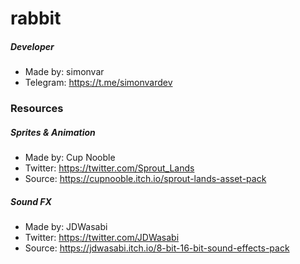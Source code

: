 # rabbit

##### Developer
- Made by: simonvar
- Telegram: https://t.me/simonvardev

### Resources

##### Sprites & Animation
- Made by: Cup Nooble 
- Twitter: https://twitter.com/Sprout_Lands
- Source: https://cupnooble.itch.io/sprout-lands-asset-pack

##### Sound FX
- Made by: JDWasabi
- Twitter: https://twitter.com/JDWasabi
- Source: https://jdwasabi.itch.io/8-bit-16-bit-sound-effects-pack